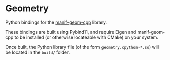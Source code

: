 # Geometry

Python bindings for the [manif-geom-cpp](https://github.com/goromal/manif-geom-cpp) library.

These bindings are built using Pybind11, and require Eigen and manif-geom-cpp to be installed (or otherwise locateable with CMake) on your system.

Once built, the Python library file (of the form `geometry.cpython-*.so`) will be located in the `build/` folder.
